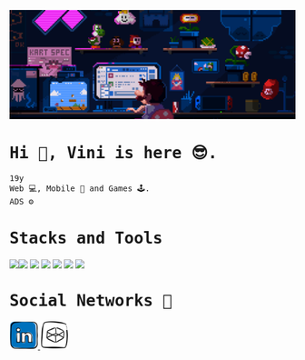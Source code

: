 ![mario coding gif](coding.gif)
# <samp>Hi 👋, Vini is here 😎.</samp>
<samp>
19y <br />
Web 💻, Mobile 📱 and Games 🕹️.<br />
ADS ⚙️<br />
</samp>

# <samp>Stacks and Tools</samp>
<img loading='lazy' align='center' width='35' src="https://cdn.jsdelivr.net/gh/devicons/devicon/icons/javascript/javascript-original.svg" /><img loading='lazy' align='center' width='50' src="https://cdn.jsdelivr.net/gh/devicons/devicon/icons/python/python-original.svg" />
<img loading='lazy' align='center' width='35' src="https://cdn.jsdelivr.net/gh/devicons/devicon/icons/cplusplus/cplusplus-original.svg" />
<img loading="lazy" align="center" width="35" src="https://cdn.jsdelivr.net/gh/devicons/devicon/icons/java/java-original.svg" />
<img loading="lazy" align="center" width="35" src="https://cdn.jsdelivr.net/gh/devicons/devicon@latest/icons/react/react-original.svg" />
<img loading="lazy" align="center" width="35" src="https://cdn.jsdelivr.net/gh/devicons/devicon@latest/icons/arduino/arduino-original.svg" />
<img loading='lazy' align="center" width="35" src="https://cdn.jsdelivr.net/gh/devicons/devicon/icons/linux/linux-original.svg" />

# <samp>Social Networks 🔗</samp>
<a href='https://linkedin.com/in/viniciusgabs' target='_blank'>
<img width='50' src="linkedin.png" />  
</a>
<a href='https://codepen.io/gitviini' target='_blank'>
<img width='50' src="codepen.png" />
</a>
